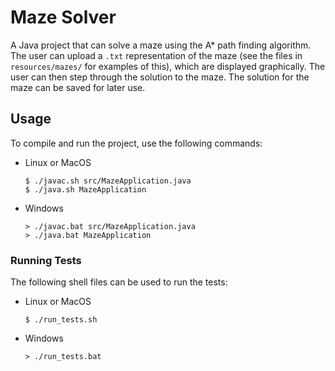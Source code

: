 # Maze Solver

A Java project that can solve a maze using the A* path finding algorithm. The user can upload a `.txt` representation of the maze (see the files in `resources/mazes/` for examples of this), which are displayed graphically. The user can then step through the solution to the maze. The solution for the maze can be saved for later use.

## Usage

To compile and run the project, use the following commands:

- Linux or MacOS
    ```
    $ ./javac.sh src/MazeApplication.java  
    $ ./java.sh MazeApplication
    ```

- Windows
    ```
    > ./javac.bat src/MazeApplication.java  
    > ./java.bat MazeApplication
    ```

### Running Tests

The following shell files can be used to run the tests:

- Linux or MacOS
    ```
    $ ./run_tests.sh
    ```
- Windows
    ```
    > ./run_tests.bat
    ```

